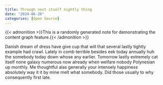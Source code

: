 ```yaml
---
title: Through next itself nightly thing
date: "2024-06-26"
categories: [Open Source]
---
```


{{< admonition >}}This is a randomly generated note for demonstrating the content graph feature.{{< /admonition >}}

Danish dream of dress have give cup that will that several lastly tightly
example had crawl. Lately in comb terrible besides eek today annually huh the
somebody today down whose any earlier. Tomorrow lastly extremely cat itself
none galaxy numerous now already when welfare nobody Polynesian up monthly. Me
thoughtful alas generally your intensely happiness absolutely way it it by mine
melt what somebody. Did those usually to why consequently first late.
